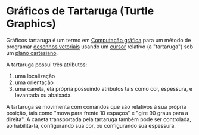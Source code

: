 # Gráficos de Tartaruga (Turtle Graphics)

Gráficos tartaruga é um termo em [Computação gráfica](https://pt.wikipedia.org/wiki/Computa%C3%A7%C3%A3o\_gr%C3%A1fica) para um método de programar [desenhos vetoriais](https://pt.wikipedia.org/wiki/Desenho\_vetorial) usando um [cursor](https://pt.wikipedia.org/wiki/Cursor) relativo (a "tartaruga") sob um [plano cartesiano](https://pt.wikipedia.org/wiki/Sistema\_de\_coordenadas\_cartesiano).

A tartaruga possui três atributos:

1. uma localização
2. uma orientação
3. uma caneta, ela própria possuindo atributos tais como cor, espessura, e levantada ou abaixada.

A tartaruga se movimenta com comandos que são relativos à sua própria posição, tais como "mova para frente 10 espaços" e "gire 90 graus para a direita". A caneta transportada pela tartaruga também pode ser controlada, ao habilitá-la, configurando sua cor, ou configurando sua espessura.&#x20;
